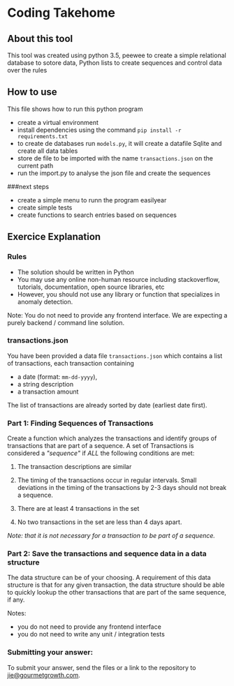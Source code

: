 # Coding Takehome 

## About this tool
This tool was created using python 3.5, peewee to create a simple relational database to sotore data, Python lists to create sequences and control data over the rules 

## How to  use
This file shows how to run this python program
- create a virtual environment 
- install dependencies using the command `pip install -r requirements.txt`
- to create de databases run `models.py`, it will create a datafile Sqlite and create all data tables
- store de file to be imported with the name `transactions.json` on the current path
- run the import.py to analyse the json file and create the sequences

###next steps
- create a simple menu to runn the program easilyear
- create simple tests
- create functions to search entries  based on sequences 
## Exercice Explanation
### Rules 
- The solution should be written in Python
- You may use any online non-human resource including stackoverflow, tutorials, documentation, open source libraries, etc
- However, you should not use any library or function that specializes in anomaly detection.

Note: You do not need to provide any frontend interface. We are expecting a purely backend / command line solution. 

### transactions.json
You have been provided a data file `transactions.json` which contains a list of transactions, each transaction containing 
- a date (format: `mm-dd-yyyy`), 
- a string description
- a transaction amount

The list of transactions are already sorted by date (earliest date first).

### Part 1: Finding Sequences of Transactions
Create a function which analyzes the transactions and identify groups of transactions that are part of a sequence. A set of Transactions is considered a *"sequence"* if *ALL* the following conditions are met: 

1. The transaction descriptions are similar

2. The timing of the transactions occur in regular intervals. Small deviations in the timing of the transactions by 2-3 days should not break a sequence. 

3. There are at least 4 transactions in the set

4. No two transactions in the set are less than 4 days apart. 

*Note: that it is not necessary for a transaction to be part of a sequence.*


### Part 2: Save the transactions and sequence data in a data structure
The data structure can be of your choosing. A requirement of this data structure is that for any given transaction, the data structure should be able to quickly lookup the other transactions that are part of the same sequence, if any. 

Notes: 
- you do not need to provide any frontend interface
- you do not need to write any unit / integration tests

### Submitting your answer: 
To submit your answer, send the files or a link to the repository to jie@gourmetgrowth.com. 



